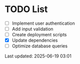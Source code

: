 # TODO List

- [ ] Implement user authentication
- [ ] Add input validation
- [ ] Create deployment scripts
- [x] Update dependencies
- [ ] Optimize database queries

Last updated: 2025-06-19 03:01
